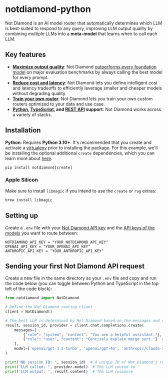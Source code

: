# notdiamond-python

Not Diamond is an AI model router that automatically determines which LLM is best-suited to respond to any query, improving LLM output quality by combining multiple LLMs into a **meta-model** that learns when to call each LLM.

## Key features

- **[Maximize output quality](https://notdiamond.readme.io/docs/quickstart)**: Not Diamond [outperforms every foundation model](https://notdiamond.readme.io/docs/benchmark-performance) on major evaluation benchmarks by always calling the best model for every prompt.
- **[Reduce cost and latency](https://notdiamond.readme.io/docs/cost-and-latency-tradeoffs)**: Not Diamond lets you define intelligent cost and latency tradeoffs to efficiently leverage smaller and cheaper models without degrading quality.
- **[Train your own router](https://notdiamond.readme.io/docs/router-training-quickstart)**: Not Diamond lets you train your own custom routers optimized to your data and use case.
- **[Python](https://python.notdiamond.ai/), [TypeScript](https://www.npmjs.com/package/notdiamond), and [REST API](https://notdiamond.readme.io/reference/api-introduction) support**: Not Diamond works across a variety of stacks.

## Installation

**Python**: Requires **Python 3.10+**. It's recommended that you create and activate a [virtualenv](https://virtualenv.pypa.io/en/latest/) prior to installing the package. For this example, we'll be installing the optional additional `create` dependencies, which you can learn more about [here](https://notdiamond.readme.io/docs/model_select-vs-create).

```shell
pip install notdiamond[create]
```

### Apple Silicon

Make sure to install `libmagic` if you intend to use the `create` or `rag` extras:

```bash
brew install libmagic
```

## Setting up

Create a `.env` file with your [Not Diamond API key](https://app.notdiamond.ai/keys) and the [API keys of the models](https://notdiamond.readme.io/docs/api-keys) you want to route between:

```shell
NOTDIAMOND_API_KEY = "YOUR_NOTDIAMOND_API_KEY"
OPENAI_API_KEY = "YOUR_OPENAI_API_KEY"
ANTHROPIC_API_KEY = "YOUR_ANTHROPIC_API_KEY"
```

## Sending your first Not Diamond API request

Create a new file in the same directory as your `.env` file and copy and run the code below (you can toggle between  Python and TypeScript in the top left of the code block):

```python
from notdiamond import NotDiamond

# Define the Not Diamond routing client
client = NotDiamond()

# The best LLM is determined by Not Diamond based on the messages and specified models
result, session_id, provider = client.chat.completions.create(
    messages=[
        {"role": "system", "content": "You are a helpful assistant."},
        {"role": "user", "content": "Concisely explain merge sort."}  # Adjust as desired
    ],
    model=['openai/gpt-3.5-turbo', 'openai/gpt-4o', 'anthropic/claude-3-sonnet-20240229']
)

print("ND session ID: ", session_id)  # A unique ID of Not Diamond's recommendation
print("LLM called: ", provider.model)  # The LLM routed to
print("LLM output: ", result.content)  # The LLM response
```
